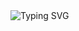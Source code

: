 <img src="https://readme-typing-svg.demolab.com?font=Fira+Code&pause=1000&color=ff5e2f&multiline=true&width=600&height=100&lines=Hi%2C+I'm+Anna;Head+of+Recruitment+Department;of+IT+company+FOJIN" alt="Typing SVG" />
